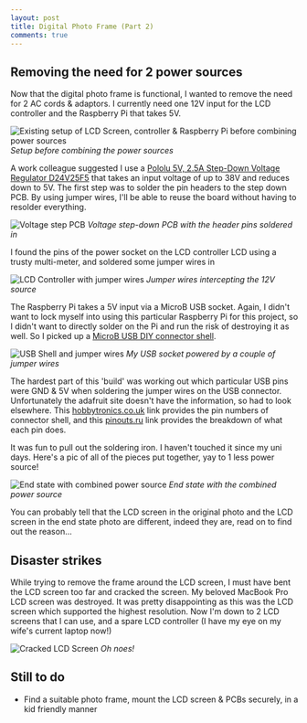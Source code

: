 ```yaml
---
layout: post
title: Digital Photo Frame (Part 2)
comments: true
---
```


## Removing the need for 2 power sources

Now that the digital photo frame is functional, I wanted to remove the need for 2 AC cords & adaptors. I currently need one 12V input for the LCD controller and the Raspberry Pi that takes 5V. 

![Existing setup of LCD Screen, controller & Raspberry Pi before combining power sources](/images/2016_02_lcd_controller_and_pi.jpg)
<em>Setup before combining the power sources</em>

A work colleague suggested I use a [Pololu 5V, 2.5A Step-Down Voltage Regulator D24V25F5](https://www.pololu.com/product/2850) that takes an input voltage of up to 38V and reduces down to 5V. The first step was to solder the pin headers to the step down PCB. By using jumper wires, I'll be able to reuse the board without having to resolder everything.

![Voltage step PCB](/images/2016_02_stepdown_pcb.jpg)
<em>Voltage step-down PCB with the header pins soldered in</em>

I found the pins of the power socket on the LCD controller LCD using a trusty multi-meter, and soldered some jumper wires in

![LCD Controller with jumper wires](/images/2016_02_lcd_controller.jpg)
<em>Jumper wires intercepting the 12V source</em>

The Raspberry Pi takes a 5V input via a MicroB USB socket. Again, I didn't want to lock myself into using this particular Raspberry Pi for this project, so I didn't want to directly solder on the Pi and run the risk of destroying it as well. So I picked up a [MicroB USB DIY connector shell](https://www.adafruit.com/products/1826). 

![USB Shell and jumper wires](/images/2016_02_usb_shell.jpg)
<em>My USB socket powered by a couple of jumper wires</em>

The hardest part of this 'build' was working out which particular USB pins were GND & 5V when soldering the jumper wires on the USB connector. Unfortunately the adafruit site doesn't have the information, so had to look elsewhere. This [hobbytronics.co.uk](http://www.hobbytronics.co.uk/usb-microb-plug-diy) link provides the pin numbers of connector shell, and this [pinouts.ru](http://pinouts.ru/PortableDevices/micro_usb_pinout.shtml) link provides the breakdown of what each pin does.

It was fun to pull out the soldering iron. I haven't touched it since my uni days. Here's a pic of all of the pieces put together, yay to 1 less power source!

![End state with combined power source](/images/2016_02_end_state_combined_power_source.jpg)
<em>End state with the combined power source</em>

You can probably tell that the LCD screen in the original photo and the LCD screen in the end state photo are different, indeed they are, read on to find out the reason...

## Disaster strikes

While trying to remove the frame around the LCD screen, I must have bent the LCD screen too far and cracked the screen. My beloved MacBook Pro LCD screen was destroyed. It was pretty disappointing as this was the LCD screen which supported the highest resolution. Now I'm down to 2 LCD screens that I can use, and a spare LCD controller (I have my eye on my wife's current laptop now!)

![Cracked LCD Screen](/images/2016_02_cracked_lcd_screen.jpg)
<em>Oh noes!</em>

## Still to do

* Find a suitable photo frame, mount the LCD screen & PCBs securely, in a kid friendly manner
